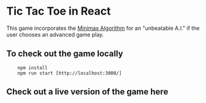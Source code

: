 # Tic Tac Toe in React

This game incorporates the [Minimax Algorithm](https://en.wikipedia.org/wiki/Minimax#Minimax_algorithm_with_alternate_moves) for an "unbeatable A.I." if the user chooses an advanced game play. 

## To check out the game locally
``` 
    npm install
    npm run start [http://localhost:3000/]
```

## Check out a live version of the game here
